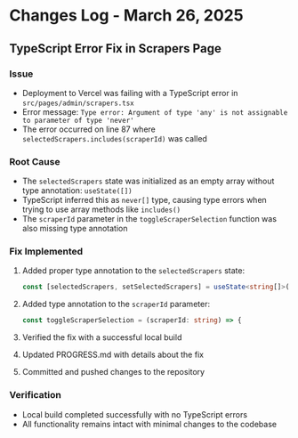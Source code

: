 # Changes Log - March 26, 2025

## TypeScript Error Fix in Scrapers Page

### Issue
- Deployment to Vercel was failing with a TypeScript error in `src/pages/admin/scrapers.tsx`
- Error message: `Type error: Argument of type 'any' is not assignable to parameter of type 'never'`
- The error occurred on line 87 where `selectedScrapers.includes(scraperId)` was called

### Root Cause
- The `selectedScrapers` state was initialized as an empty array without type annotation: `useState([])`
- TypeScript inferred this as `never[]` type, causing type errors when trying to use array methods like `includes()`
- The `scraperId` parameter in the `toggleScraperSelection` function was also missing type annotation

### Fix Implemented
1. Added proper type annotation to the `selectedScrapers` state:
   ```typescript
   const [selectedScrapers, setSelectedScrapers] = useState<string[]>([]);
   ```

2. Added type annotation to the `scraperId` parameter:
   ```typescript
   const toggleScraperSelection = (scraperId: string) => {
   ```

3. Verified the fix with a successful local build
4. Updated PROGRESS.md with details about the fix
5. Committed and pushed changes to the repository

### Verification
- Local build completed successfully with no TypeScript errors
- All functionality remains intact with minimal changes to the codebase
